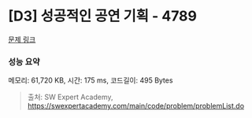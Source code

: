 # [D3] 성공적인 공연 기획 - 4789 

[문제 링크](https://swexpertacademy.com/main/code/problem/problemDetail.do?contestProbId=AWS2dSgKA8MDFAVT) 

### 성능 요약

메모리: 61,720 KB, 시간: 175 ms, 코드길이: 495 Bytes



> 출처: SW Expert Academy, https://swexpertacademy.com/main/code/problem/problemList.do